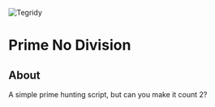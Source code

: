 ![Tegridy](./0.png)

# Prime No Division
## About
A simple prime hunting script, but can you make it count 2?